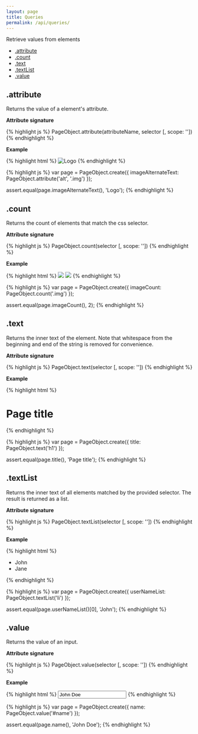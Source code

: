 ```yaml
---
layout: page
title: Queries
permalink: /api/queries/
---
```


Retrieve values from elements

* [.attribute](#attribute)
* [.count](#count)
* [.text](#text)
* [.textList](#text-list)
* [.value](#value)


## .attribute

Returns the value of a element's attribute.

__Attribute signature__

{% highlight js %}
PageObject.attribute(attributeName, selector [, scope: ''])
{% endhighlight %}

__Example__

{% highlight html %}
<img class="img" alt="Logo" src="...">
{% endhighlight %}

{% highlight js %}
var page = PageObject.create({
  imageAlternateText: PageObject.attribute('alt', '.img')
});

assert.equal(page.imageAlternateText(), 'Logo');
{% endhighlight %}

## .count

Returns the count of elements that match the css selector.

__Attribute signature__

{% highlight js %}
PageObject.count(selector [, scope: ''])
{% endhighlight %}

__Example__

{% highlight html %}
<img class="img" src="...">
<img class="img" src="...">
{% endhighlight %}

{% highlight js %}
var page = PageObject.create({
  imageCount: PageObject.count('.img')
});

assert.equal(page.imageCount(), 2);
{% endhighlight %}

## .text

Returns the inner text of the element. Note that whitespace from the beginning and end of the string is removed for convenience.

__Attribute signature__

{% highlight js %}
PageObject.text(selector [, scope: ''])
{% endhighlight %}

__Example__

{% highlight html %}
<h1>Page title</h1>
{% endhighlight %}

{% highlight js %}
var page = PageObject.create({
  title: PageObject.text('h1')
});

assert.equal(page.title(), 'Page title');
{% endhighlight %}

## .textList

Returns the inner text of all elements matched by the provided selector. The result is returned as a list.

__Attribute signature__

{% highlight js %}
PageObject.textList(selector [, scope: ''])
{% endhighlight %}

__Example__

{% highlight html %}
<ul>
  <li>John</li>
  <li>Jane</li>
</ul>
{% endhighlight %}

{% highlight js %}
var page = PageObject.create({
  userNameList: PageObject.textList('li')
});

assert.equal(page.userNameList()[0], 'John');
{% endhighlight %}

## .value

Returns the value of an input.

__Attribute signature__

{% highlight js %}
PageObject.value(selector [, scope: ''])
{% endhighlight %}

__Example__

{% highlight html %}
<input id="name" value="John Doe" />
{% endhighlight %}

{% highlight js %}
var page = PageObject.create({
  name: PageObject.value('#name')
});

assert.equal(page.name(), 'John Doe');
{% endhighlight %}
